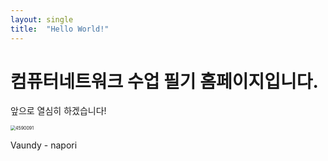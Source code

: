 ```yaml
---
layout: single
title:  "Hello World!"
---
```


# 컴퓨터네트워크 수업 필기 홈페이지입니다.
앞으로 열심히 하겠습니다!

<img src="C:\GithubBlog\KwonJunKyu.github.io\images\2024-03-07-first\4590091.jpg" alt="4590091" style="zoom: 50%;" />

Vaundy - napori

